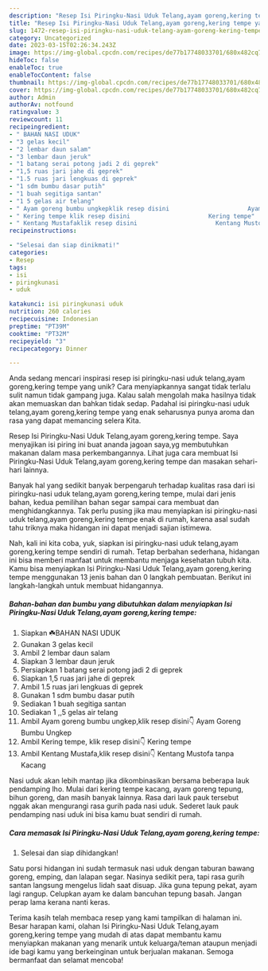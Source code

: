 ```yaml
---
description: "Resep Isi Piringku-Nasi Uduk Telang,ayam goreng,kering tempe yang Bisa Manjain Lidah"
title: "Resep Isi Piringku-Nasi Uduk Telang,ayam goreng,kering tempe yang Bisa Manjain Lidah"
slug: 1472-resep-isi-piringku-nasi-uduk-telang-ayam-goreng-kering-tempe-yang-bisa-manjain-lidah
category: Uncategorized
date: 2023-03-15T02:26:34.243Z
image: https://img-global.cpcdn.com/recipes/de77b17748033701/680x482cq70/isi-piringku-nasi-uduk-telangayam-gorengkering-tempe-foto-resep-utama.jpg
hideToc: false
enableToc: true
enableTocContent: false
thumbnail: https://img-global.cpcdn.com/recipes/de77b17748033701/680x482cq70/isi-piringku-nasi-uduk-telangayam-gorengkering-tempe-foto-resep-utama.jpg
cover: https://img-global.cpcdn.com/recipes/de77b17748033701/680x482cq70/isi-piringku-nasi-uduk-telangayam-gorengkering-tempe-foto-resep-utama.jpg
author: Admin
authorAv: notfound
ratingvalue: 3
reviewcount: 11
recipeingredient:
- " BAHAN NASI UDUK"
- "3 gelas kecil"
- "2 lembar daun salam"
- "3 lembar daun jeruk"
- "1 batang serai potong jadi 2 di geprek"
- "1,5 ruas jari jahe di geprek"
- "1.5 ruas jari lengkuas di geprek"
- "1 sdm bumbu dasar putih"
- "1 buah segitiga santan"
- "1 5 gelas air telang"
- " Ayam goreng bumbu ungkepklik resep disini                      Ayam Goreng Bumbu Ungkep"
- " Kering tempe klik resep disini                      Kering tempe"
- " Kentang Mustafaklik resep disini                      Kentang Mustofa tanpa Kacang"
recipeinstructions:

- "Selesai dan siap dinikmati!"
categories:
- Resep
tags:
- isi
- piringkunasi
- uduk

katakunci: isi piringkunasi uduk 
nutrition: 260 calories
recipecuisine: Indonesian
preptime: "PT39M"
cooktime: "PT32M"
recipeyield: "3"
recipecategory: Dinner

---
```





Anda sedang mencari inspirasi resep isi piringku-nasi uduk telang,ayam goreng,kering tempe yang unik? Cara menyiapkannya sangat tidak terlalu sulit namun tidak gampang juga. Kalau salah mengolah maka hasilnya tidak akan memuaskan dan bahkan tidak sedap. Padahal isi piringku-nasi uduk telang,ayam goreng,kering tempe yang enak seharusnya punya aroma dan rasa yang dapat memancing selera Kita.





Resep Isi Piringku-Nasi Uduk Telang,ayam goreng,kering tempe. Saya menyajikan isi piring ini buat ananda jagoan saya,yg membutuhkan makanan dalam masa perkembangannya. Lihat juga cara membuat Isi Piringku-Nasi Uduk Telang,ayam goreng,kering tempe dan masakan sehari-hari lainnya.

Banyak hal yang sedikit banyak berpengaruh terhadap kualitas rasa dari isi piringku-nasi uduk telang,ayam goreng,kering tempe, mulai dari jenis bahan, kedua pemilihan bahan segar sampai cara membuat dan menghidangkannya. Tak perlu pusing jika mau menyiapkan isi piringku-nasi uduk telang,ayam goreng,kering tempe enak di rumah, karena asal sudah tahu triknya maka hidangan ini dapat menjadi sajian istimewa.






Nah, kali ini kita coba, yuk, siapkan isi piringku-nasi uduk telang,ayam goreng,kering tempe sendiri di rumah. Tetap berbahan sederhana, hidangan ini bisa memberi manfaat untuk membantu menjaga kesehatan tubuh kita. Kamu bisa menyiapkan Isi Piringku-Nasi Uduk Telang,ayam goreng,kering tempe menggunakan 13 jenis bahan dan 0 langkah pembuatan. Berikut ini langkah-langkah untuk membuat hidangannya.

<!--inarticleads1-->

##### Bahan-bahan dan bumbu yang dibutuhkan dalam menyiapkan Isi Piringku-Nasi Uduk Telang,ayam goreng,kering tempe:

1. Siapkan  ☘️BAHAN NASI UDUK
1. Gunakan 3 gelas kecil
1. Ambil 2 lembar daun salam
1. Siapkan 3 lembar daun jeruk
1. Persiapkan 1 batang serai potong jadi 2 di geprek
1. Siapkan 1,5 ruas jari jahe di geprek
1. Ambil 1.5 ruas jari lengkuas di geprek
1. Gunakan 1 sdm bumbu dasar putih
1. Sediakan 1 buah segitiga santan
1. Sediakan 1 ,,5 gelas air telang
1. Ambil  Ayam goreng bumbu ungkep,klik resep disini👇                      Ayam Goreng Bumbu Ungkep
1. Ambil  Kering tempe, klik resep disini👇                      Kering tempe
1. Ambil  Kentang Mustafa,klik resep disini👇                      Kentang Mustofa tanpa Kacang


Nasi uduk akan lebih mantap jika dikombinasikan bersama beberapa lauk pendamping lho. Mulai dari kering tempe kacang, ayam goreng tepung, bihun goreng, dan masih banyak lainnya. Rasa dari lauk pauk tersebut nggak akan mengurangi rasa gurih pada nasi uduk. Sederet lauk pauk pendamping nasi uduk ini bisa kamu buat sendiri di rumah. 

<!--inarticleads2-->

##### Cara memasak Isi Piringku-Nasi Uduk Telang,ayam goreng,kering tempe:


1. Selesai dan siap dihidangkan!

Satu porsi hidangan ini sudah termasuk nasi uduk dengan taburan bawang goreng, emping, dan lalapan segar. Nasinya sedikit pera, tapi rasa gurih santan langsung mengelus lidah saat disuap. Jika guna tepung pekat, ayam lagi rangup. Celupkan ayam ke dalam bancuhan tepung basah. Jangan perap lama kerana nanti keras. 

Terima kasih telah membaca resep yang kami tampilkan di halaman ini. Besar harapan kami, olahan Isi Piringku-Nasi Uduk Telang,ayam goreng,kering tempe yang mudah di atas dapat membantu kamu menyiapkan makanan yang menarik untuk keluarga/teman ataupun menjadi ide bagi kamu yang berkeinginan untuk berjualan makanan. Semoga bermanfaat dan selamat mencoba!
